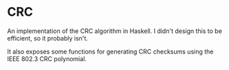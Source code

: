 CRC
===

An implementation of the CRC algorithm in Haskell. I didn't design this to be efficient, so it probably isn't. 

It also exposes some functions for generating CRC checksums using the IEEE 802.3 CRC polynomial. 

